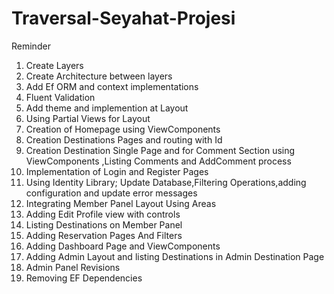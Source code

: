 # Traversal-Seyahat-Projesi

Reminder

1. Create  Layers
2. Create Architecture between layers
3. Add Ef ORM and context implementations
4. Fluent Validation
5. Add theme and implemention at Layout
6. Using Partial Views for Layout
7. Creation of Homepage using ViewComponents
8. Creation Destinations Pages and routing with Id 
9. Creation Destination Single Page and for Comment Section using ViewComponents ,Listing Comments and AddComment process 
10. Implementation of Login and Register Pages
11. Using Identity Library; Update Database,Filtering Operations,adding configuration and update error messages 
12. Integrating Member Panel Layout Using Areas 
13. Adding Edit Profile view with controls
14. Listing Destinations on Member Panel
15. Adding Reservation Pages And Filters
16. Adding Dashboard Page and ViewComponents
17. Adding Admin Layout and listing Destinations in Admin Destination Page
18. Admin Panel Revisions
19. Removing EF Dependencies 
